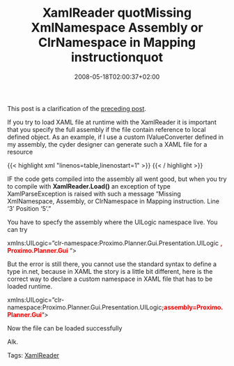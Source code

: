 ﻿---
title: "XamlReader quotMissing XmlNamespace Assembly or ClrNamespace in Mapping instructionquot"
description: ""
date: 2008-05-18T02:00:37+02:00
draft: false
tags: [Uncategorized]
categories: [General]
---
This post is a clarification of the [preceding post](http://www.codewrecks.com/blog/?p=257).

If you try to load XAML file at runtime with the XamlReader it is important that you specify the full assembly if the file contain reference to local defined object. As an example, if I use a custom IValueConverter defined in my assembly, the cyder designer can generate such a XAML file for a resource

{{< highlight xml "linenos=table,linenostart=1" >}}
<ResourceDictionary xmlns="http://schemas.microsoft.com/winfx/2006/xaml/presentation"
    xmlns:x="http://schemas.microsoft.com/winfx/2006/xaml"
    xmlns:UILogic="clr-namespace:Proximo.Planner.Gui.Presentation.UILogic">{{< / highlight >}}

<!-- Code inserted with Steve Dunn's Windows Live Writer Code Formatter Plugin.  http://dunnhq.com -->

IF the code gets compiled into the assembly all went good, but when you try to compile with  **XamlReader.Load()** an exception of type XamlParseException is raised with such a message “Missing XmlNamespace, Assembly, or ClrNamespace in Mapping instruction. Line ‘3’ Position ‘5’.”

You have to specfy the assembly where the UILogic namespace live. You can try

xmlns:UILogic=”clr-namespace:Proximo.Planner.Gui.Presentation.UILogic **<font color="#ff0000">, Proximo.Planner.Gui</font>** “&gt;

But the error is still there, you cannot use the standard syntax to define a type in.net, because in XAML the story is a little bit different, here is the correct way to declare a custom namespace in XAML file that has to be loaded runtime.

xmlns:UILogic=”clr-namespace:Proximo.Planner.Gui.Presentation.UILogic<font color="#ff0000"><strong>;assembly=Proximo.Planner.Gui</strong></font>“&gt;

Now the file can be loaded successfully

Alk.

Tags: [XamlReader](http://technorati.com/tag/XamlReader)

<!--dotnetkickit-->
